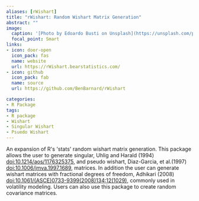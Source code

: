 ```yaml
---
aliases: [rWishart]
title: "rWishart: Random Wishart Matrix Generation"
abstract: ""
image:
  caption: '[Photo by Edoardo Busti on Unsplash](https://unsplash.com/photos/gEdPXT6BKcc)'
  focal_point: Smart
links:
- icon: door-open
  icon_pack: fas
  name: website
  url: https://rWishart.bearstatistics.com/
- icon: github
  icon_pack: fab
  name: source
  url: https://github.com/BenBarnard/rWishart

categories:
- R Package
tags:
- R package
- Wishart
- Singular Wishart
- Psuedo Wishart
---
```


An expansion of R's 'stats' random wishart matrix generation. This package allows the user to generate singular, Uhlig and Harald (1994) <doi:10.1214/aos/1176325375>, and pseudo wishart, Diaz-Garcia, et al.(1997) <doi:10.1006/jmva.1997.1689>, matrices. In addition the user can generate wishart matrices with fractional degrees of freedom, Adhikari (2008) <doi:10.1061/(ASCE)0733-9399(2008)134:12(1029)>, commonly used in volatility modeling. Users can also use this package to create random covariance matrices.

